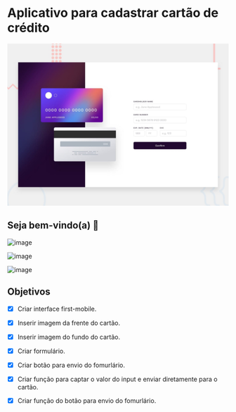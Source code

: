 # Aplicativo para cadastrar cartão de crédito

![Design preview for the Interactive card details form coding challenge](./design/desktop-preview.jpg)

## Seja bem-vindo(a) 👋

![image](https://user-images.githubusercontent.com/53497771/223868890-3eff3516-aaf8-4ebf-b279-0f523cad4679.png)

![image](https://user-images.githubusercontent.com/53497771/223868947-4bc26665-d7b8-43de-9426-7f0745d0a29b.png)

![image](https://user-images.githubusercontent.com/53497771/223872127-1daf4c67-ad94-4be8-85fa-b28a48c2ee7a.png)

## Objetivos
- [X] Criar interface first-mobile.
- [X] Inserir imagem da frente do cartão.
- [X] Inserir imagem do fundo do cartão.
- [X] Criar formulário.
- [X] Criar botão para envio do fomurlário.
- [X] Criar função para captar o valor do input e enviar diretamente para o cartão.
- [X] Criar função do botão para envio do fomurlário.




